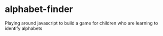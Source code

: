 # alphabet-finder
Playing around javascript to build a game for children who are learning to identify alphabets
